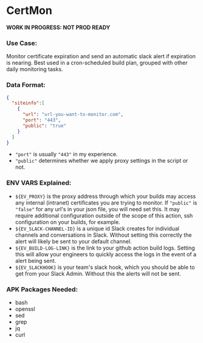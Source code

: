 # CertMon
**WORK IN PROGRESS: NOT PROD READY**
### Use Case:
Monitor certificate expiration and send an automatic slack alert if expiration is nearing.
Best used in a cron-scheduled build plan, grouped with other daily monitoring tasks.

### Data Format:
```json
{
  "siteinfo":[
    {
      "url": "url-you-want-to-monitor.com",
      "port": "443",
      "public": "true"
    }
  ]
}
```
* `"port"` is usually `"443"` in my experience.
* `"public"` determines whether we apply proxy settings in the script or not.

 ### ENV VARS Explained:
 * `${EV_PROXY}` is the proxy address through which your builds may access any internal (intranet) certificates you are trying to monitor. If `"public"` is `"false"` for any url's in your json file, you will need set this. It may require additional configuration outside of the scope of this action, ssh configuration on your builds, for example.
 * `${EV_SLACK-CHANNEL-ID}` is a unique id Slack creates for individual channels and conversations in Slack. Without setting this correctly the alert will likely be sent to your default channel.
* `${EV_BUILD-LOG-LINK}` is the link to your github action build logs. Setting this will allow your engineers to quickly access the logs in the event of a alert being sent.
* `${EV_SLACKHOOK}` is your team's slack hook, which you should be able to get from your Slack Admin. Without this the alerts will not be sent.

### APK Packages Needed:
* bash
* openssl
* sed
* grep
* jq
* curl

